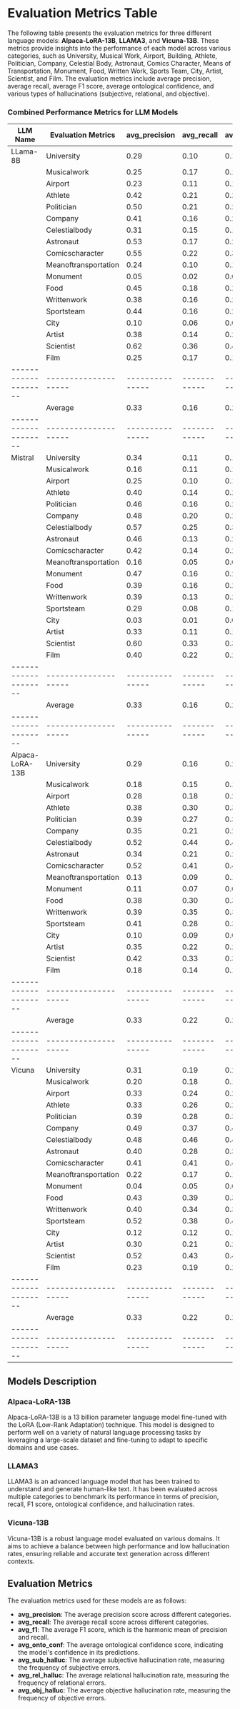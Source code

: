 # Evaluation Metrics Table

The following table presents the evaluation metrics for three different language models: **Alpaca-LoRA-13B**, **LLAMA3**, and **Vicuna-13B**. These metrics provide insights into the performance of each model across various categories, such as University, Musical Work, Airport, Building, Athlete, Politician, Company, Celestial Body, Astronaut, Comics Character, Means of Transportation, Monument, Food, Written Work, Sports Team, City, Artist, Scientist, and Film. The evaluation metrics include average precision, average recall, average F1 score, average ontological confidence, and various types of hallucinations (subjective, relational, and objective).

### Combined Performance Metrics for LLM Models
| LLM Name           | Evaluation Metrics | avg_precision | avg_recall | avg_f1 | avg_onto_conf | avg_sub_halluc | avg_rel_halluc | avg_obj_halluc |
|--------------------|--------------------|---------------|------------|--------|---------------|----------------|----------------|----------------|
|LLama-8B            | University         | 0.29          | 0.10       | 0.15   | 0.78         | 0.00            | 0.22           | 0.06           |
|                    | Musicalwork        | 0.25          | 0.17       | 0.19   | 0.67         | 0.39            | 0.33           | 0.31           |
|                    | Airport            | 0.23          | 0.11       | 0.14   | 0.76         | 0.02            | 0.24           | 0.12           |
|                    | Athlete            | 0.42          | 0.21       | 0.27   | 0.89         | 0.00            | 0.11           | 0.20           |
|                    | Politician         | 0.50          | 0.21       | 0.28   | 0.87         | 0.07            | 0.13           | 0.16           |
|                    | Company            | 0.41          | 0.16       | 0.23   | 0.63         | 0.11            | 0.37           | 0.33           |
|                    | Celestialbody      | 0.31          | 0.15       | 0.19   | 0.98         | 0.03            | 0.02           | 0.26           |
|                    | Astronaut          | 0.53          | 0.17       | 0.24   | 0.79         | 0.00            | 0.21           | 0.54           |
|                    | Comicscharacter    | 0.55          | 0.22       | 0.30   | 1.00         | 0.53            | 0.00           | 0.04           |
|                    | Meanoftransportation | 0.24        | 0.10       | 0.13   | 0.73         | 0.00            | 0.27           | 0.21           |
|                    | Monument           | 0.05          | 0.02       | 0.03   | 0.72         | 0.11            | 0.28           | 0.21           |
|                    | Food               | 0.45          | 0.18       | 0.25   | 0.85         | 0.01            | 0.15           | 0.13           |
|                    | Writtenwork        | 0.38          | 0.16       | 0.21   | 0.84         | 0.07            | 0.16           | 0.23           |
|                    | Sportsteam         | 0.44          | 0.16       | 0.22   | 0.88         | 0.06            | 0.12           | 0.14           |
|                    | City               | 0.10          | 0.06       | 0.07   | 0.83         | 0.04            | 0.17           | 0.69           |
|                    | Artist             | 0.38          | 0.14       | 0.20   | 0.86         | 0.01            | 0.14           | 0.06           |
|                    | Scientist          | 0.62          | 0.36       | 0.42   | 0.87         | 0.00            | 0.13           | 0.37           |
|                    | Film               | 0.25          | 0.17       | 0.19   | 0.83         | 0.02            | 0.17           | 0.30           |
|--------------------|--------------------|---------------|------------|--------|---------------|----------------|----------------|----------------|
|                    | Average            | 0.33          | 0.16       | 0.20   | 0.81         | 0.07           | 0.16           | 0.19            |
|--------------------|--------------------|---------------|------------|--------|---------------|----------------|----------------|----------------|
|Mistral             | University         | 0.34          | 0.11       | 0.16   | 0.90         | 0.10            | 0.01           | 0.03           |
|                    | Musicalwork        | 0.16          | 0.11       | 0.12   | 0.79         | 0.21            | 0.32           | 0.24           |
|                    | Airport            | 0.25          | 0.10       | 0.14   | 0.79         | 0.21            | 0.00           | 0.16           |
|                    | Athlete            | 0.40          | 0.14       | 0.21   | 0.90         | 0.10            | 0.02           | 0.21           |
|                    | Politician         | 0.46          | 0.16       | 0.23   | 0.91         | 0.08            | 0.02           | 0.18           |
|                    | Company            | 0.48          | 0.20       | 0.27   | 0.76         | 0.24            | 0.11           | 0.29           |
|                    | Celestialbody      | 0.57          | 0.25       | 0.33   | 0.92         | 0.08            | 0.01           | 0.43           |
|                    | Astronaut          | 0.46          | 0.13       | 0.20   | 0.90         | 0.08            | 0.58           | 0.14           |
|                    | Comicscharacter    | 0.42          | 0.14       | 0.21   | 0.92         | 0.08            | 0.58           | 0.14           |
|                    | Meanoftransportation | 0.16        | 0.05       | 0.08   | 1.00         | 0.00            | 0.00           | 0.00           |
|                    | Monument           | 0.47          | 0.16       | 0.24   | 0.94         | 0.06            | 0.03           | 0.07           |
|                    | Food               | 0.39          | 0.16       | 0.20   | 0.94         | 0.06            | 0.04           | 0.08           |
|                    | Writtenwork        | 0.39          | 0.13       | 0.20   | 0.97         | 0.03            | 0.08           | 0.26           |
|                    | Sportsteam         | 0.29          | 0.08       | 0.12   | 0.88         | 0.06            | 0.00           | 0.17           |
|                    | City               | 0.03          | 0.01       | 0.01   | 0.89         | 0.03            | 0.03           | 0.42           |
|                    | Artist             | 0.33          | 0.11       | 0.17   | 0.78         | 0.22            | 0.00           | 0.10           |
|                    | Scientist          | 0.60          | 0.33       | 0.39   | 0.82         | 0.16            | 0.04           | 0.27           |
|                    | Film               | 0.40          | 0.22       | 0.26   | 0.84         | 0.00            | 0.10           | 0.27           |
|--------------------|--------------------|---------------|------------|--------|--------------|-----------------|----------------|----------------|
|                    | Average            | 0.33          | 0.16       | 0.20   | 0.81         | 0.07            | 0.16           | 0.19           |
|--------------------|--------------------|---------------|------------|--------|---------------|----------------|----------------|----------------|
|Alpaca-LoRA-13B     | University         | 0.29          | 0.16       | 0.20   | 0.89         | 0.13            | 0.11           | 0.26           |
|                    | Musicalwork        | 0.18          | 0.15       | 0.15   | 0.85         | 0.32            | 0.15           | 0.33           |
|                    | Airport            | 0.28          | 0.18       | 0.20   | 0.94         | 0.12            | 0.06           | 0.45           |
|                    | Athlete            | 0.38          | 0.30       | 0.32   | 0.94         | 0.11            | 0.06           | 0.27           |
|                    | Politician         | 0.39          | 0.27       | 0.30   | 0.92         | 0.15            | 0.08           | 0.38           |
|                    | Company            | 0.35          | 0.21       | 0.25   | 0.95         | 0.17            | 0.05           | 0.44           |
|                    | Celestialbody      | 0.52          | 0.44       | 0.47   | 0.96         | 0.12            | 0.04           | 0.49           |
|                    | Astronaut          | 0.34          | 0.21       | 0.25   | 0.87         | 0.08            | 0.13           | 0.58           |
|                    | Comicscharacter    | 0.52          | 0.41       | 0.45   | 0.93         | 0.62            | 0.07           | 0.42           |
|                    | Meanoftransportation | 0.13        | 0.09       | 0.10   | 0.97         | 0.18            | 0.03           | 0.36           |
|                    | Monument           | 0.11          | 0.07       | 0.08   | 0.97         | 0.13            | 0.03           | 0.31           |
|                    | Food               | 0.38          | 0.30       | 0.31   | 0.92         | 0.12            | 0.08           | 0.26           |
|                    | Writtenwork        | 0.39          | 0.35       | 0.36   | 0.90         | 0.20            | 0.10           | 0.50           |
|                    | Sportsteam         | 0.41          | 0.28       | 0.31   | 0.90         | 0.11            | 0.10           | 0.24           |
|                    | City               | 0.10          | 0.09       | 0.09   | 0.96         | 0.07            | 0.04           | 0.68           |
|                    | Artist             | 0.35          | 0.22       | 0.26   | 0.83         | 0.07            | 0.17           | 0.26           |
|                    | Scientist          | 0.42          | 0.33       | 0.34   | 0.92         | 0.14            | 0.08           | 0.43           |
|                    | Film               | 0.18          | 0.14       | 0.15   | 0.82         | 0.08            | 0.18           | 0.33           |
|--------------------|--------------------|---------------|------------|--------|---------------|----------------|----------------|----------------|
|                    | Average            | 0.33          | 0.22       | 0.23   | 0.88         | 0.16            | 0.10           | 0.30           |
|--------------------|--------------------|---------------|------------|--------|---------------|----------------|----------------|----------------|
|Vicuna              | University         | 0.31          | 0.19       | 0.23   | 0.92         | 0.11            | 0.08           | 0.21           |
|                    | Musicalwork        | 0.20          | 0.18       | 0.18   | 0.89         | 0.32            | 0.11           | 0.27           |
|                    | Airport            | 0.33          | 0.24       | 0.27   | 0.92         | 0.03            | 0.08           | 0.27           |
|                    | Athlete            | 0.33          | 0.26       | 0.29   | 0.92         | 0.01            | 0.08           | 0.13           |
|                    | Politician         | 0.39          | 0.28       | 0.32   | 0.89         | 0.11            | 0.11           | 0.29           |
|                    | Company            | 0.49          | 0.37       | 0.41   | 1.00         | 0.09            | 0.00           | 0.36           |
|                    | Celestialbody      | 0.48          | 0.46       | 0.46   | 0.97         | 0.05            | 0.03           | 0.46           |
|                    | Astronaut          | 0.40          | 0.28       | 0.32   | 0.87         | 0.06            | 0.13           | 0.28           |
|                    | Comicscharacter    | 0.41          | 0.41       | 0.40   | 0.97         | 0.64            | 0.03           | 0.28           |
|                    | Meanoftransportation | 0.22        | 0.17       | 0.18   | 0.94         | 0.14            | 0.06           | 0.41           |
|                    | Monument           | 0.04          | 0.05       | 0.05   | 0.94         | 0.18            | 0.06           | 0.31           |
|                    | Food               | 0.43          | 0.39       | 0.39   | 0.94         | 0.05            | 0.06           | 0.20           |
|                    | Writtenwork        | 0.40          | 0.34       | 0.36   | 0.92         | 0.12            | 0.08           | 0.33           |
|                    | Sportsteam         | 0.52          | 0.38       | 0.42   | 0.91         | 0.04            | 0.09           | 0.11           |
|                    | City               | 0.12          | 0.12       | 0.12   | 0.98         | 0.04            | 0.02           | 0.67           |
|                    | Artist             | 0.30          | 0.21       | 0.23   | 0.89         | 0.03            | 0.11           | 0.13           |
|                    | Scientist          | 0.52          | 0.43       | 0.46   | 0.95         | 0.05            | 0.05           | 0.30           |
|                    | Film               | 0.23          | 0.19       | 0.20   | 0.94         | 0.30            | 0.06           | 0.19           |
|--------------------|--------------------|---------------|------------|--------|---------------|----------------|----------------|----------------|
|                    | Average            | 0.33          | 0.22       | 0.23   | 0.89         | 0.16            | 0.10           | 0.30           |
|--------------------|--------------------|---------------|------------|--------|---------------|----------------|----------------|----------------|

## Models Description

### Alpaca-LoRA-13B
Alpaca-LoRA-13B is a 13 billion parameter language model fine-tuned with the LoRA (Low-Rank Adaptation) technique. This model is designed to perform well on a variety of natural language processing tasks by leveraging a large-scale dataset and fine-tuning to adapt to specific domains and use cases.

### LLAMA3
LLAMA3 is an advanced language model that has been trained to understand and generate human-like text. It has been evaluated across multiple categories to benchmark its performance in terms of precision, recall, F1 score, ontological confidence, and hallucination rates.

### Vicuna-13B
Vicuna-13B is a robust language model evaluated on various domains. It aims to achieve a balance between high performance and low hallucination rates, ensuring reliable and accurate text generation across different contexts.

## Evaluation Metrics
The evaluation metrics used for these models are as follows:
- **avg_precision**: The average precision score across different categories.
- **avg_recall**: The average recall score across different categories.
- **avg_f1**: The average F1 score, which is the harmonic mean of precision and recall.
- **avg_onto_conf**: The average ontological confidence score, indicating the model's confidence in its predictions.
- **avg_sub_halluc**: The average subjective hallucination rate, measuring the frequency of subjective errors.
- **avg_rel_halluc**: The average relational hallucination rate, measuring the frequency of relational errors.
- **avg_obj_halluc**: The average objective hallucination rate, measuring the frequency of objective errors.
